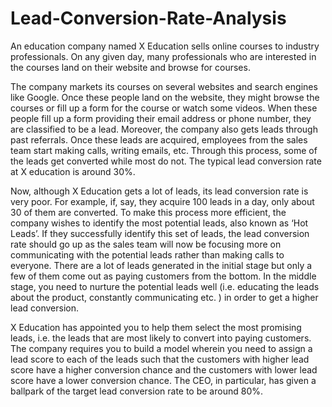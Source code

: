 # Lead-Conversion-Rate-Analysis
An education company named X Education sells online courses to industry professionals. On any given day, many professionals who are interested in the courses land on their website and browse for courses. 

The company markets its courses on several websites and search engines like Google. Once these people land on the website, they might browse the courses or fill up a form for the course or watch some videos. When these people fill up a form providing their email address or phone number, they are classified to be a lead. Moreover, the company also gets leads through past referrals. Once these leads are acquired, employees from the sales team start making calls, writing emails, etc. Through this process, some of the leads get converted while most do not. The typical lead conversion rate at X education is around 30%. 

 

Now, although X Education gets a lot of leads, its lead conversion rate is very poor. For example, if, say, they acquire 100 leads in a day, only about 30 of them are converted. To make this process more efficient, the company wishes to identify the most potential leads, also known as ‘Hot Leads’. If they successfully identify this set of leads, the lead conversion rate should go up as the sales team will now be focusing more on communicating with the potential leads rather than making calls to everyone. 
There are a lot of leads generated in the initial stage but only a few of them come out as paying customers from the bottom. In the middle stage, you need to nurture the potential leads well (i.e. educating the leads about the product, constantly communicating etc. ) in order to get a higher lead conversion.

 

X Education has appointed you to help them select the most promising leads, i.e. the leads that are most likely to convert into paying customers. The company requires you to build a model wherein you need to assign a lead score to each of the leads such that the customers with higher lead score have a higher conversion chance and the customers with lower lead score have a lower conversion chance. The CEO, in particular, has given a ballpark of the target lead conversion rate to be around 80%.
